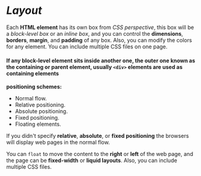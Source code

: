 # ***Layout***

Each **HTML element** has its own box from *CSS perspective*, this box will be a *block-level box* or an *inline box*, and you can control the **dimensions**, **borders**, **margin**, and **padding** of any box. Also, you can modify the colors for any element. You can include multiple CSS files on one page. 

#### If any block-level element sits inside another one, the outer one known as the containing or parent element, usually `<div>` elements are used as containing elements 

**positioning schemes:**
* Normal flow.
* Relative positioning.
* Absolute positioning.
* Fixed positioning. 
* Floating elements. 

If you didn't specify **relative**, **absolute**, or **fixed positioning** the browsers will display web pages in the normal flow.

You can `float` to move the content to the **right** or **left** of the web page, and the page can be **fixed-width** or **liquid layouts**. Also, you can include multiple CSS files. 